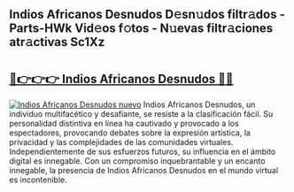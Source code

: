 ## Indios Africanos Desnudos D𝚎sn𝚞dos filtr𝚊dos - Parts-HWk Vid𝚎os f𝚘tos - N𝚞evas filtr𝚊ciones atr𝚊ctivas Sc1Xz

# <h2><a href="http://mb8jg4.tromn.icu/?c=Indios+Africanos+Desnudos">🔗👉👉👉 Indios Africanos Desnudos 🔗🔗</a></h2>

[![Indios Africanos Desnudos nuevo](https://i.imgur.com/pEAQMta.gif)](http://mb8jg4.tromn.icu/?c=Indios+Africanos+Desnudos)
Indios Africanos Desnudos, un individuo multifacético y desafiante, se resiste a la clasificación fácil. Su personalidad distintiva en línea ha cautivado y provocado a los espectadores, provocando debates sobre la expresión artística, la privacidad y las complejidades de las comunidades virtuales. Independientemente de sus esfuerzos futuros, su influencia en el ámbito digital es innegable. Con un compromiso inquebrantable y un encanto innegable, la presencia de Indios Africanos Desnudos en el mundo virtual es incontenible.
